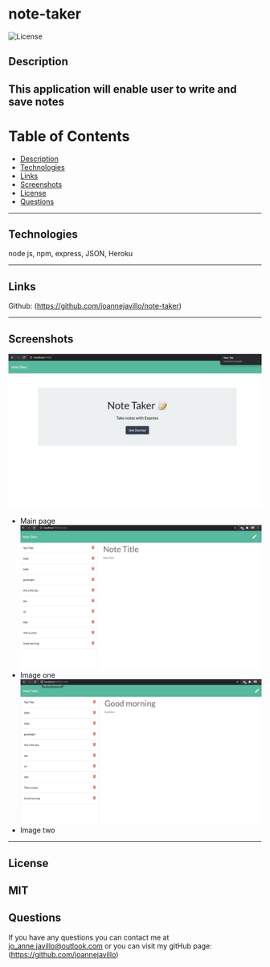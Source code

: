 # note-taker
![License](https://img.shields.io/badge/License-MIT-purple)

## Description 
This application will enable user to write and save notes
---
# Table of Contents 

  - [Description](#Description)
  - [Technologies](#Technologies)
  - [Links](#Links)
  - [Screenshots](#Screenshots)
  - [License](#License)
  - [Questions](#questions)
---

## Technologies
node js, npm, express, JSON, Heroku

---
## Links
 Github: (https://github.com/joannejavillo/note-taker)

---
## Screenshots
![screenshot-of-mainpage](./assets/images/pictureone.png)
- Main page
![screenshot-of-image-one](./assets/images/picturetwo.png)
- Image one
![screenshot-of-image-one](./assets/images/picturethree.png)
- Image two
---
## License
MIT
---
## Questions
If you have any questions you can contact me at jo_anne.javillo@outlook.com or you can visit my gitHub page: (https://github.com/joannejavillo)